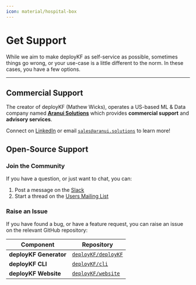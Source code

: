 ```yaml
---
icon: material/hospital-box
---
```


# Get Support

While we aim to make deployKF as self-service as possible, sometimes things go wrong, or your use-case is a little different to the norm. 
In these cases, you have a few options.

---

## Commercial Support

The creator of deployKF (Mathew Wicks), operates a US-based ML & Data company named [__Aranui Solutions__](https://www.aranui.solutions) which provides __commercial support__ and __advisory services__.

Connect on [LinkedIn](https://www.linkedin.com/in/mathewwicks/) or email [`sales@aranui.solutions`](mailto:sales@aranui.solutions?subject=%5BdeployKF%5D%20MY_SUBJECT) to learn more!

## Open-Source Support

### Join the Community

If you have a question, or just want to chat, you can:

1. Post a message on the [Slack](community.md#slack)
2. Start a thread on the [Users Mailing List](community.md#users-mailing-list)

### Raise an Issue

If you have found a bug, or have a feature request, you can raise an issue on the relevant GitHub repository:

| Component              | Repository                                                         |
|------------------------|--------------------------------------------------------------------|
| __deployKF Generator__ | [`deployKF/deployKF`](https://github.com/deployKF/deployKF/issues) |
| __deployKF CLI__       | [`deployKF/cli`](https://github.com/deployKF/cli/issues)           |
| __deployKF Website__   | [`deployKF/website`](https://github.com/deployKF/website/issues)   |